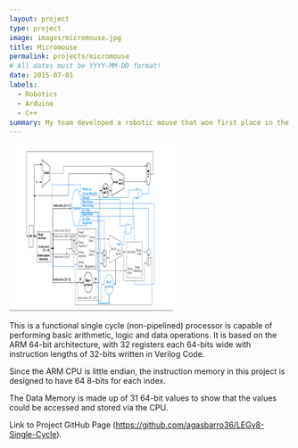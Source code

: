```yaml
---
layout: project
type: project
image: images/micromouse.jpg
title: Micromouse
permalink: projects/micromouse
# All dates must be YYYY-MM-DD format!
date: 2015-07-01
labels:
  - Robotics
  - Arduino
  - C++
summary: My team developed a robotic mouse that won first place in the 2015 UH Micromouse competition.
---
```


<div class="ui small rounded images">
  <img class="ui image" src="../images/leg.png">

</div>

This is a functional single cycle (non-pipelined) processor is capable of performing basic arithmetic, logic and data operations. It is based on the ARM 64-bit architecture, with 32 registers each 64-bits wide with instruction lengths of 32-bits written in Verilog Code. 

Since the ARM CPU is little endian, the instruction memory in this project is designed to have 64 8-bits for each index. 

The Data Memory is made up of 31 64-bit values to show that the values could be accessed and stored via the CPU. 

Link to Project GitHub Page (https://github.com/agasbarro36/LEGv8-Single-Cycle).
